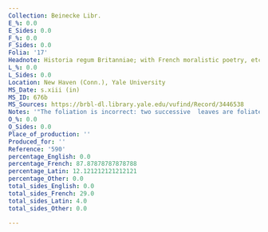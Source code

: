 ```yaml
---
Collection: Beinecke Libr.
E_%: 0.0
E_Sides: 0.0
F_%: 0.0
F_Sides: 0.0
Folia: '17'
Headnote: Historia regum Britanniae; with French moralistic poetry, etc.
L_%: 0.0
L_Sides: 0.0
Location: New Haven (Conn.), Yale University
MS_Date: s.xiii (in)
MS_ID: 676b
MS_Sources: https://brbl-dl.library.yale.edu/vufind/Record/3446538
Notes: '"The foliation is incorrect: two successive  leaves are foliated 81."'
O_%: 0.0
O_Sides: 0.0
Place_of_production: ''
Produced_for: ''
Reference: '590'
percentage_English: 0.0
percentage_French: 87.87878787878788
percentage_Latin: 12.121212121212121
percentage_Other: 0.0
total_sides_English: 0.0
total_sides_French: 29.0
total_sides_Latin: 4.0
total_sides_Other: 0.0

---
```


